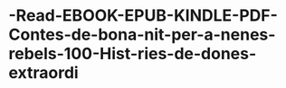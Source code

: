 # -Read-EBOOK-EPUB-KINDLE-PDF-Contes-de-bona-nit-per-a-nenes-rebels-100-Hist-ries-de-dones-extraordi
